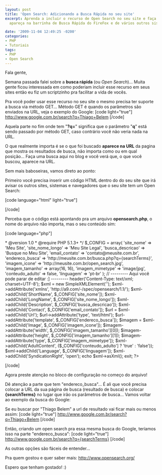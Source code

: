 ```yaml
---
layout: post
title: 'Open Search: Adicionando a Busca Rápida no seu site'
excerpt: Aprenda a incluir o recurso de Open Search no seu site e faça com que ele
  apareça na barrinha de Busca Rápida do FireFox e de vários outros sistemas e navegadores.

date: '2009-11-04 12:49:25 -0200'
categories:
- PHP
- Tutoriais
tags:
- PHP
- Open Search
---
```

Fala gente,

Semana passada falei sobre a <strong>busca rápida</strong > (ou <em>Open Search</em>)... Muita gente ficou interessada em como poderiam incluir esse recurso em seus sites então eu fiz um scriptzinho pra facilitar a vida de vocês.

Pra você poder usar esse recurso no seu site o mesmo precisa ter suporte a busca via método GET... Método GET é quando os parâmetros são enviados na URL, veja o exemplo do Google:
[code light="true"]
http://www.google.com.br/search?q=Thiago+Belem
[/code]

Aquela parte no fim onde tem "<strong>?q=</strong>" significa que o parâmetro "<strong>q</strong>" está sendo passado por método GET, caso contrário você não veria nada na URL.

O que realmente importa é se o que foi buscado <strong>aparece na URL</strong> da pagina que mostra os resultados de busca, não importa como ou em qual posição... Faça uma busca aqui no blog e você verá que, o que você buscou, aparece na URL.

Sem mais baboseiras, vamos direto ao ponto:

Primeiro você precisa inserir um código HTML dentro do <head> do seu site que irá avisar os outros sites, sistemas e navegadores que o seu site tem um Open Search:


[code language="html" light="true"]
<link rel="search" type="application/opensearchdescription+xml" href="http://www.meusite.com.br/opensearch.php" title="Meu Site" />
[/code]

Perceba que o código está apontando pra um arquivo <strong>opensearch.php</strong>, o nome do arquivo não importa, mas o seu conteúdo sim:


[code language="php"]
<?php
/**
 * Gerador de busca 'open search' para sites
 *
 * @author Thiago Belem <contato@thiagobelem.net>
 * @version 1.0
 * @require PHP 5.1.3+
 */

$_CONFIG = array(
	'site_nome' =>			'Meu Site',
	'site_nome_longo' =>		'Meu Site Legal',
	'busca_descricao' =>		'Busque no Meu Site',

	'email_contato' =>		'contato@meusite.com.br',

	'endereco_busca' =>		'http://meusite.com.br/busca.php?q={searchTerms}',

	'imagem_icone' =>		'http://meusite.com.br/open_search.jpg',
	'imagem_tamanho' =>		array(16, 16),
	'imagem_mimetype' =>		'image/jpg',

	'conteudo_adulto' =>		false,
	'linguagem' =>			'pt-br'
);

// --------- Aqui você pode parar de editar :] ---------

header('Content-Type: text/xml; charset=UTF-8');

$xml = new SimpleXMLElement('<OpenSearchDescription></OpenSearchDescription>');
$xml->addAttribute('xmlns', 'http://a9.com/-/spec/opensearch/1.1/');

$xml->addChild('ShortName', $_CONFIG['site_nome']);
$xml->addChild('LongName', $_CONFIG['site_nome_longo']);
$xml->addChild('Description', $_CONFIG['busca_descricao']);

$xml->addChild('Contact', $_CONFIG['email_contato']);

$url = $xml->addChild('Url');
$url->addAttribute('type', 'text/html');
$url->addAttribute('template', $_CONFIG['endereco_busca']);

$imagem = $xml->addChild('Image', $_CONFIG['imagem_icone']);
$imagem->addAttribute('width', $_CONFIG['imagem_tamanho'][0]);
$imagem->addAttribute('height', $_CONFIG['imagem_tamanho'][1]);
$imagem->addAttribute('type', $_CONFIG['imagem_mimetype']);

$xml->addChild('AdultContent', ($_CONFIG['conteudo_adulto'] ? 'true' : 'false'));
$xml->addChild('Language', $_CONFIG['linguagem']);

$xml->addChild('SyndicationRight', 'open');

echo $xml->asXml();
exit;
?>
[/code]

Agora preste atenção no bloco de configuração no começo do arquivo!

Dê atenção a parte que tem "endereco_busca"... É ali que você precisa colocar a URL da sua página de busca (resultado de busca) e colocar <strong>{searchTerms}</strong> no lugar que irão os parâmetros de busca... Vamos voltar ao exemplo da busca do Google:

Se eu buscar por "Thiago Belem" a url de resultado vai ficar mais ou menos assim:
[code light="true"]
http://www.google.com.br/search?q=Thiago+Belem
[/code]

Então, criando um open search pra essa mesma busca do Google, teríamos isso na parte "endereco_busca":
[code light="true"]
http://www.google.com.br/search?q={searchTerms}
[/code]

As outras opções são fáceis de entender...

Pra quem gostou e quer saber mais: <a href="http://www.opensearch.org/Home">http://www.opensearch.org/</a>

Espero que tenham gostado! :)

